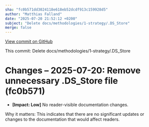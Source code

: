 ```yaml
---
sha: "fc0b571dd3024118e618eb52dcdf913c159928d5"
author: "Matthias Falland"
date: "2025-07-20 21:52:12 +0200"
subject: "Delete docs/methodologies/1-strategy/.DS_Store"
merge: false
---
```


[View commit on GitHub](https://github.com/TheTrustedAdvisor/FabricAdoptionFramework/commit/fc0b571dd3024118e618eb52dcdf913c159928d5)

This commit: Delete docs/methodologies/1-strategy/.DS_Store

# Changes – 2025-07-20: Remove unnecessary .DS_Store file (fc0b571)

- **[Impact: Low]** No reader-visible documentation changes.

Why it matters: This indicates that there are no significant updates or changes to the documentation that would affect readers.
